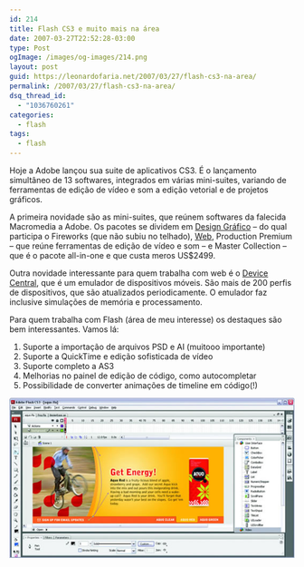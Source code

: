 ```yaml
---
id: 214
title: Flash CS3 e muito mais na área
date: 2007-03-27T22:52:28-03:00
type: Post
ogImage: /images/og-images/214.png
layout: post
guid: https://leonardofaria.net/2007/03/27/flash-cs3-na-area/
permalink: /2007/03/27/flash-cs3-na-area/
dsq_thread_id:
  - "1036760261"
categories:
  - flash
tags:
  - flash
---
```

Hoje a Adobe lançou sua suite de aplicativos CS3. É o lançamento simultâneo de 13 softwares, integrados em várias mini-suites, variando de ferramentas de edição de vídeo e som a edição vetorial e de projetos gráficos.

A primeira novidade são as mini-suites, que reúnem softwares da falecida Macromedia a Adobe. Os pacotes se dividem em [Design Gráfico](http://www.adobe.com/cfusion/store/html/index.cfm?event=displayStoreSelector&keyword=design_premium&promoid=RWTS) – do qual participa o Fireworks (que não subiu no telhado), [Web](http://www.adobe.com/cfusion/store/html/index.cfm?event=displayStoreSelector&keyword=web_premium&promoid=RWTT), Production Premium – que reúne ferramentas de edição de vídeo e som – e Master Collection – que é o pacote all-in-one e que custa meros US$2499.

Outra novidade interessante para quem trabalha com web é o [Device Central](http://adobe.com/products/creativesuite/devicecentral/), que é um emulador de dispositivos móveis. São mais de 200 perfis de dispositivos, que são atualizados periodicamente. O emulador faz inclusive simulações de memória e processamento.

Para quem trabalha com Flash (área de meu interesse) os destaques são bem interessantes. Vamos lá:  
1) Suporte a importação de arquivos PSD e AI (muitooo importante)  
2) Suporte a QuickTime e edição sofisticada de vídeo  
3) Suporte completo a AS3  
4) Melhorias no painel de edição de código, como autocompletar  
5) Possibilidade de converter animações de timeline em código(!)  

<center>
  <img src='/wp-content/uploads/2007/03/flash9.jpg' alt='Flash 9' />
</center>
